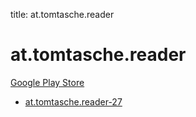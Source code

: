 title: at.tomtasche.reader
# at.tomtasche.reader


[Google Play Store](https://play.google.com/store/apps/details?id=at.tomtasche.reader)


* [at.tomtasche.reader-27](./at.tomtasche.reader-27/)
